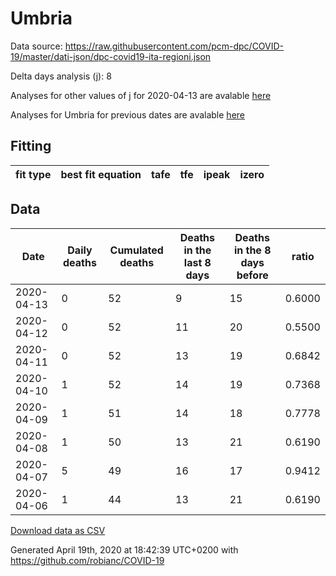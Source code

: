 # Umbria

Data source: https://raw.githubusercontent.com/pcm-dpc/COVID-19/master/dati-json/dpc-covid19-ita-regioni.json

Delta days analysis (j): 8

Analyses for other values of j for 2020-04-13 are avalable [here](../2020-04-13/README.md)

Analyses for Umbria for previous dates are avalable [here](../README.md)

## Fitting 
|fit type|best fit equation|tafe|tfe|ipeak|izero|
|-------|-----|--------|------|---|---|

## Data
|Date|Daily deaths|Cumulated deaths|Deaths in the last 8 days|Deaths in the 8 days before|ratio|
|----|----------|-----------|-------|--------------------|-----|
|2020-04-13|0|52|9|15|0.6000|
|2020-04-12|0|52|11|20|0.5500|
|2020-04-11|0|52|13|19|0.6842|
|2020-04-10|1|52|14|19|0.7368|
|2020-04-09|1|51|14|18|0.7778|
|2020-04-08|1|50|13|21|0.6190|
|2020-04-07|5|49|16|17|0.9412|
|2020-04-06|1|44|13|21|0.6190|

[Download data as CSV](COVID-19_umbria_j8_2020-04-13.csv)

Generated April 19th, 2020 at 18:42:39 UTC+0200 with https://github.com/robianc/COVID-19
